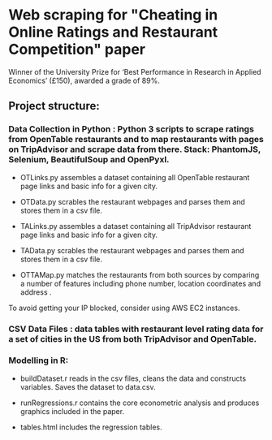 # Web scraping for "Cheating in Online Ratings and Restaurant Competition" paper

Winner of the University Prize for ‘Best Performance in Research in Applied Economics’ (£150), awarded a grade of 89%. 

## Project structure: 

### Data Collection in Python : Python 3 scripts to scrape ratings from OpenTable restaurants and to map restaurants with pages on TripAdvisor and scrape data from there. Stack: PhantomJS, Selenium, BeautifulSoup and OpenPyxl.

- OTLinks.py assembles a dataset containing all OpenTable restaurant page links and basic info for a given city. 
- OTData.py scrables the restaurant webpages and parses them and stores them in a csv file. 

- TALinks.py assembles a dataset containing all TripAdvisor restaurant page links and basic info for a given city. 
- TAData.py scrables the restaurant webpages and parses them and stores them in a csv file. 

- OTTAMap.py matches the restaurants from both sources by comparing a number of features including phone number, location coordinates and address .

To avoid getting your IP blocked, consider using AWS EC2 instances.

### CSV Data Files : data tables with restaurant level rating data for a set of cities in the US from both TripAdvisor and OpenTable. 

### Modelling in R: 

- buildDataset.r reads in the csv files, cleans the data and constructs variables. Saves the dataset to data.csv. 

- runRegressions.r contains the core econometric analysis and produces graphics included in the paper. 

- tables.html includes the regression tables. 

